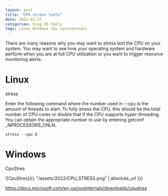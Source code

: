 ```yaml
---
layout: post
title: "CPU stress tools"
date: 2022-02-27
categories: blog OS tools
tags: Linux Windows cpu Sysinternals
---
```

There are many reasons why you may want to stress test the CPU on your system. You may want to see how your operating system and hardware perform when you are at full CPU utilization or you want to trigger resource monitoring alerts.

# Linux

stress

Enter the following command where the number used in --cpu is the amount of threads to start. To fully stress the CPU, this should be the total number of CPU cores or double that if the CPU supports hyper-threading. You can obtain the appropriate number to use by entering getconf _NPROCESSORS_ONLN. 

```
stress --cpu 8
```

# Windows

CpuStres

![CpuStres]({{ "/assets/2022/CPU_STRESS.png" | absolute_url }})

https://docs.microsoft.com/en-us/sysinternals/downloads/cpustres